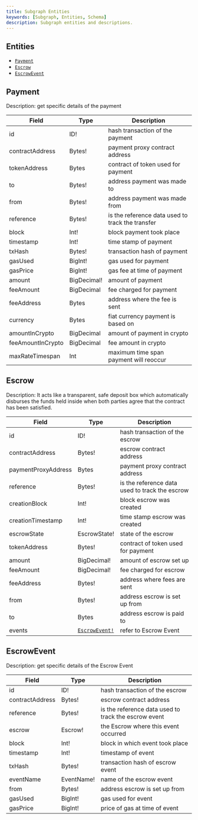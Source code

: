 ```yaml
---
title: Subgraph Entities
keywords: [Subgraph, Entities, Schema]
description: Subgraph entities and descriptions.
---
```


## Entities

- [`Payment`](#payment)
- [`Escrow`](#escrow)
- [`EscrowEvent`](#escrowevent)

## Payment

Description: get specific details of the payment

| Field             | Type        | Description                                      |
| ----------------- | ----------- | ------------------------------------------------ |
| id                | ID!         | hash transaction of the payment                  |
| contractAddress   | Bytes!      | payment proxy contract address                        |
| tokenAddress      | Bytes       | contract of token used for payment               |
| to                | Bytes!      | address payment was made to                    |
| from              | Bytes!      | address payment was made from                      |
| reference         | Bytes!      | is the reference data used to track the transfer |
| block             | Int!        | block payment took place                         |
| timestamp         | Int!        | time stamp of payment                            |
| txHash            | Bytes!      | transaction hash of payment                      |
| gasUsed           | BigInt!     | gas used for payment                             |
| gasPrice          | BigInt!     | gas fee at time of payment                       |
| amount            | BigDecimal! | amount of payment                                |
| feeAmount         | BigDecimal  | fee charged for payment                          |
| feeAddress        | Bytes       | address where the fee is sent                    |
| currency          | Bytes       | fiat currency payment is based on                |
| amountInCrypto    | BigDecimal  | amount of payment in crypto                      |
| feeAmountInCrypto | BigDecimal  | fee amount in crypto                            |
| maxRateTimespan   | Int         | maximum time span payment will reoccur           |

## Escrow

Description: It acts like a transparent, safe deposit box which automatically disburses the funds held inside when both parties agree that the contract has been satisfied.

| Field               | Type                           | Description                                      |
| ------------------- | ------------------------------ | ------------------------------------------------ |
| id                  | ID!                            | hash transaction of the escrow                   |
| contractAddress     | Bytes!                         | escrow contract address                         |
| paymentProxyAddress | Bytes                          | payment proxy contract address |
| reference           | Bytes!                         | is the reference data used to track the escrow   |
| creationBlock       | Int!                           | block escrow was created                         |
| creationTimestamp   | Int!                           | time stamp escrow was created                    |
| escrowState         | EscrowState!                   | state of the escrow                              |
| tokenAddress        | Bytes!                         | contract of token used for payment               |
| amount              | BigDecimal!                    | amount of escrow set up                          |
| feeAmount           | BigDecimal!                    | fee charged for escrow                           |
| feeAddress          | Bytes!                         | address where fees are sent                  |
| from                | Bytes!                         | address escrow is set up from                    |
| to                  | Bytes                          | address escrow is paid to                        |
| events              | [`EscrowEvent!`](#escrowevent) | refer to Escrow Event                            |

## EscrowEvent

Description: get specific details of the Escrow Event

| Field           | Type       | Description                                              |
| --------------- | ---------- | -------------------------------------------------------- |
| id              | ID!        | hash transaction of the escrow                                     |
| contractAddress | Bytes!     | escrow contract address                                |
| reference       | Bytes!     | is the reference data used to track the escrow event     |
| escrow          | Escrow!    | the Escrow where this event occurred |
| block           | Int!       | block in which event took place                                  |
| timestamp       | Int!       | timestamp of event                                       |
| txHash          | Bytes!     | transaction hash of escrow event                         |
| eventName       | EventName! | name of the escrow event                                 |
| from            | Bytes!     | address escrow is set up from                            |
| gasUsed         | BigInt!    | gas used for event                                       |
| gasPrice        | BigInt!    | price of gas at time of event                            |
